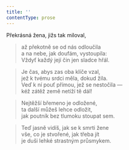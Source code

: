 ```yaml
---
title: ''
contentType: prose
---
```


Překrásná žena, jižs tak miloval,

> až překotně se od nás odloučila  
> a na nebe, jak doufám, vystoupila:  
> Vždyť každý její čin jen sladce hřál.

> Je čas, abys zas oba klíče vzal,  
> jež k tvému srdci měla, dokud žila.  
> Veď k ní pouť přímou, jež se nestočila —  
> kéž zátěž země netíží tě dál!

> Nejtěžší břemeno je odložené,  
> ta další můžeš lehce odložit,  
> jak poutník bez tlumoku stoupat sem.

> Teď jasně vidíš, jak se k smrti žene  
> vše, co je stvořené, jak třeba jít  
> je duši lehké strastným průsmykem.
